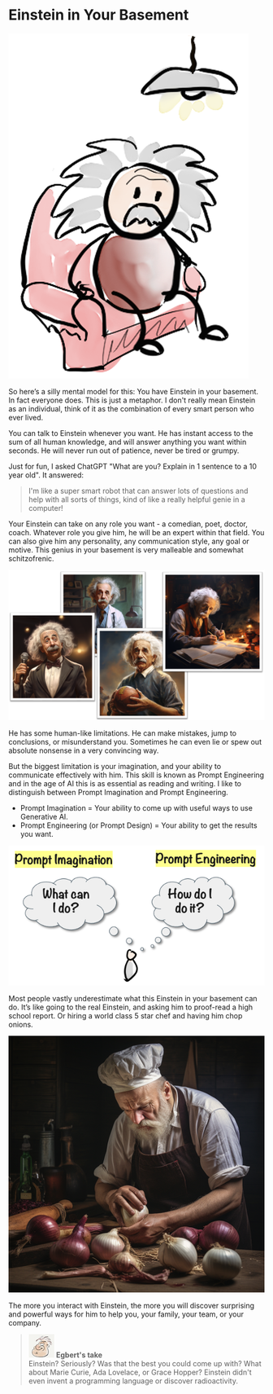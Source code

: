 # Einstein in Your Basement

![](../.gitbook/assets/020-einstein-basement.png)

So here’s a silly mental model for this: You have Einstein in your basement. In fact everyone does. This is just a metaphor. I don't really mean Einstein as an individual, think of it as the combination of every smart person who ever lived.

You can talk to Einstein whenever you want. He has instant access to the sum of all human knowledge, and will answer anything you want within seconds. He will never run out of patience, never be tired or grumpy.

Just for fun, I asked ChatGPT "What are you? Explain in 1 sentence to a 10 year old". It answered:

> I'm like a super smart robot that can answer lots of questions and help with all sorts of things, kind of like a really helpful genie in a computer!

Your Einstein can take on any role you want - a comedian, poet, doctor, coach. Whatever role you give him, he will be an expert within that field. You can also give him any personality, any communication style, any goal or motive. This genius in your basement is very malleable and somewhat schitzofrenic.

![](../.gitbook/assets/020-roles.png)

He has some human-like limitations. He can make mistakes, jump to conclusions, or misunderstand you. Sometimes he can even lie or spew out absolute nonsense in a very convincing way.

But the biggest limitation is your imagination, and your ability to communicate effectively with him. This skill is known as Prompt Engineering and in the age of AI this is as essential as reading and writing. I like to distinguish between Prompt Imagination and Prompt Engineering.&#x20;

* Prompt Imagination = Your ability to come up with useful ways to use Generative AI.
* Prompt Engineering (or Prompt Design) = Your ability to get the results you want.

![](../.gitbook/assets/020-prompt-imagination-engineering.png)

Most people vastly underestimate what this Einstein in your basement can do. It’s like going to the real Einstein, and asking him to proof-read a high school report. Or hiring a world class 5 star chef and having him chop onions.

![](../.gitbook/assets/020-chef.png)

The more you interact with Einstein, the more you will discover surprising and powerful ways for him to help you, your family, your team, or your company.

> ![alt text](../.gitbook/assets/egbert-small.png) **Egbert's take**\
> Einstein? Seriously? Was that the best you could come up with? What about Marie Curie, Ada Lovelace, or Grace Hopper? Einstein didn't even invent a programming language or discover radioactivity.

